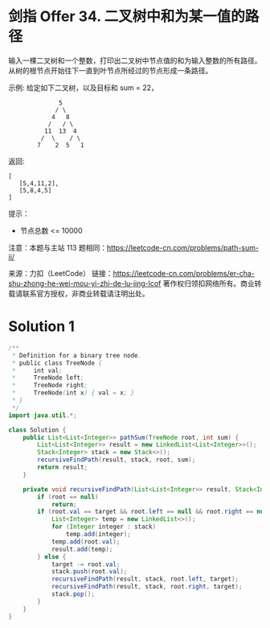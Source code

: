# 剑指 Offer 34. 二叉树中和为某一值的路径

输入一棵二叉树和一个整数，打印出二叉树中节点值的和为输入整数的所有路径。从树的根节点开始往下一直到叶节点所经过的节点形成一条路径。

示例:
给定如下二叉树，以及目标和 sum = 22，
```
              5
             / \
            4   8
           /   / \
          11  13  4
         /  \    / \
        7    2  5   1
```
返回:
```
[
   [5,4,11,2],
   [5,8,4,5]
]
```
提示：
+ 节点总数 <= 10000

注意：本题与主站 113 题相同：https://leetcode-cn.com/problems/path-sum-ii/

来源：力扣（LeetCode）
链接：https://leetcode-cn.com/problems/er-cha-shu-zhong-he-wei-mou-yi-zhi-de-lu-jing-lcof
著作权归领扣网络所有。商业转载请联系官方授权，非商业转载请注明出处。

# Solution 1
``` java
/**
 * Definition for a binary tree node.
 * public class TreeNode {
 *     int val;
 *     TreeNode left;
 *     TreeNode right;
 *     TreeNode(int x) { val = x; }
 * }
 */
import java.util.*;

class Solution {
    public List<List<Integer>> pathSum(TreeNode root, int sum) {
        List<List<Integer>> result = new LinkedList<List<Integer>>();
        Stack<Integer> stack = new Stack<>();
        recursiveFindPath(result, stack, root, sum);
        return result;
    }

    private void recursiveFindPath(List<List<Integer>> result, Stack<Integer> stack, TreeNode root, int target) {
        if (root == null)
            return;
        if (root.val == target && root.left == null && root.right == null) {
            List<Integer> temp = new LinkedList<>();
            for (Integer integer : stack)
                temp.add(integer);
            temp.add(root.val);
            result.add(temp);
        } else {
            target -= root.val;
            stack.push(root.val);
            recursiveFindPath(result, stack, root.left, target);
            recursiveFindPath(result, stack, root.right, target);
            stack.pop();
        }
    }
}
```
